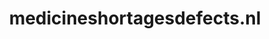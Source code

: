 ---
layout: post
title:  "medicineshortagesdefects.nl"
internal_url:  "/dutchgov/medicineshortagesdefects.nl.html"
subdomains_count: 4
all_subdomains_count: 6
urls_count: 4
ssl_rank: 0
http_rank: 70
url_link: /data/medicineshortagesdefects.nl/urls.txt
all_subdomains_link: /data/medicineshortagesdefects.nl/all_subdomains.txt
subdomains_link: /data/medicineshortagesdefects.nl/subdomains.txt
categories: dutchgov
---